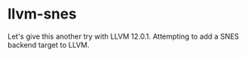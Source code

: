 # llvm-snes
Let's give this another try with LLVM 12.0.1.  Attempting to add a SNES backend target to LLVM.
